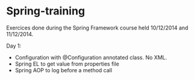 Spring-training
===============
Exercices done during the Spring Framework course held 10/12/2014 and 11/12/2014.

Day 1:
- Configuration with @Configuration annotated class. No XML.
- Spring EL to get value from properties file
- Spring AOP to log before a method call 
